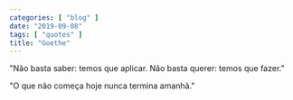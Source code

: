 ```yaml
---
categories: [ "blog" ]
date: "2019-09-08"
tags: [ "quotes" ]
title: "Goethe"
---
```

"Não basta saber: temos que aplicar. Não basta querer: temos que fazer."

"O que não começa hoje nunca termina amanhã."
